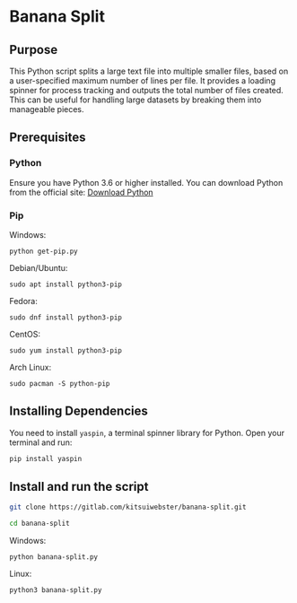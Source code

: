 # Banana Split

## Purpose

This Python script splits a large text file into multiple smaller files, based on a user-specified maximum number of lines per file. It provides a loading spinner for process tracking and outputs the total number of files created. This can be useful for handling large datasets by breaking them into manageable pieces.

## Prerequisites

### Python

Ensure you have Python 3.6 or higher installed. You can download Python from the official site: [Download Python](https://www.python.org/downloads/)

### Pip

Windows:

`python get-pip.py`

Debian/Ubuntu:

`sudo apt install python3-pip`

Fedora:

`sudo dnf install python3-pip`

CentOS:

`sudo yum install python3-pip`

Arch Linux:

`sudo pacman -S python-pip`

## Installing Dependencies

You need to install `yaspin`, a terminal spinner library for Python. Open your terminal and run:

```bash
pip install yaspin
```

## Install and run the script

```bash
git clone https://gitlab.com/kitsuiwebster/banana-split.git
```

```bash
cd banana-split
```

Windows:

`python banana-split.py`

Linux: 

`python3 banana-split.py`

